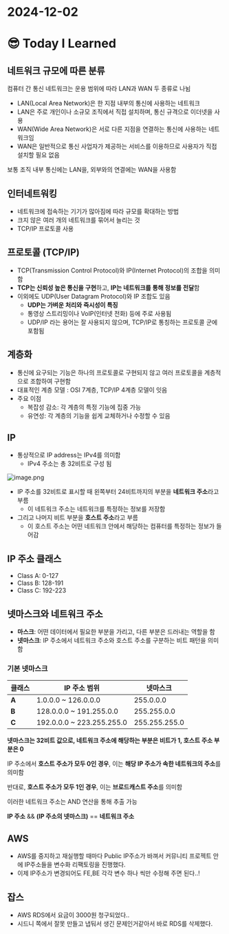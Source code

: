 # 2024-12-02

# :sunglasses: Today I Learned

## 네트워크 규모에 따른 분류

컴퓨터 간 통신 네트워크는 운용 범위에 따라 LAN과 WAN 두 종류로 나뉨

- LAN(Local Area Network)은 한 지점 내부의 통신에 사용하는 네트워크
- LAN은 주로 개인이나 소규모 조직에서 직접 설치하며, 통신 규격으로 이더넷을 사용
- WAN(Wide Area Network)은 서로 다른 지점을 연결하는 통신에 사용하는 네트워크임
- WAN은 일반적으로 통신 사업자가 제공하는 서비스를 이용하므로 사용자가 직접 설치할 필요 없음

보통 조직 내부 통신에는 LAN을, 외부와의 연결에는 WAN을 사용함

## 인터네트워킹

- 네트워크에 접속하는 기기가 많아짐에 따라 규모를 확대하는 방법
- 크지 않은 여러 개의 네트워크를 묶어서 늘리는 것
- TCP/IP 프로토콜 사용

## 프로토콜 (TCP/IP)

- TCP(Transmission Control Protocol)와 IP(Internet Protocol)의 조합을 의미함
- **TCP는 신뢰성 높은 통신을 구현**하고, **IP는 네트워크를 통해 정보를 전달**함
- 이외에도 UDP(User Datagram Protocol)와 IP 조합도 있음
    - **UDP는 가벼운 처리와 즉시성이 특징**
    - 통영상 스트리밍이나 VoIP(인터넷 전화) 등에 주로 사용됨
    - UDP/IP 라는 용어는 잘 사용되지 않으며, TCP/IP로 통칭하는 프로토콜 군에 포함됨

## 계층화

- 통신에 요구되는 기능은 하나의 프로토콜로 구현되지 않고 여러 프로토콜을 계층적으로 조합하여 구현함
- 대표적인 계층 모델 : OSI 7계층, TCP/IP 4계층 모델이 잇음
- 주요 이점
    - 복잡성 감소: 각 계층의 특정 기능에 집중 가능
    - 유연성: 각 계층의 기능을 쉽게 교체하거나 수정할 수 있음

## IP

- 통상적으로 IP address는 IPv4를 의미함
    - IPv4 주소는 총 32비트로 구성 됨

![image.png](https://prod-files-secure.s3.us-west-2.amazonaws.com/cf024025-486d-4514-84ae-3a7c5951c17c/ea6137cd-1033-44b2-a744-2d6a28e55207/image.png)

- IP 주소를 32비트로 표시할 때 왼쪽부터 24비트까지의 부분을 **네트워크 주소**라고 부름
    - 이 네트워크 주소는 네트워크를 특정하는 정보를 저장함
- 그리고 나머지 비트 부분을 **호스트 주소**라고 부름
    - 이 호스트 주소는 어떤 네트워크 안에서 해당하는 컴퓨터를 특정하는 정보가 들어감

## IP 주소 클래스

- Class A: 0-127
- Class B: 128-191
- Class C: 192-223

## 넷마스크와 네트워크 주소

- **마스크**: 어떤 데이터에서 필요한 부분을 가리고, 다른 부분은 드러내는 역할을 함
- **넷마스크**: IP 주소에서 네트워크 주소와 호스트 주소를 구분하는 비트 패턴을 의미함

### 기본 넷마스크

| **클래스** | **IP 주소 범위** | **넷마스크** |
| --- | --- | --- |
| **A** | 1.0.0.0 ~ 126.0.0.0 | 255.0.0.0 |
| **B** | 128.0.0.0 ~ 191.255.0.0 | 255.255.0.0 |
| **C** | 192.0.0.0 ~ 223.255.255.0 | 255.255.255.0 |

**넷마스크는 32비트 값으로, 네트워크 주소에 해당하는 부분은 비트가 1, 호스트 주소 부분은 0**

<aside>

IP 주소에서 **호스트 주소가 모두 0인 경우**, 이는 **해당 IP 주소가 속한 네트워크의 주소**를 의미함

</aside>

<aside>

반대로, **호스트 주소가 모두 1인 경우**, 이는 **브로드캐스트 주소**를 의미함

</aside>

이러한 네트워크 주소는 AND 연산을 통해 추출 가능

**IP 주소** && **(IP 주소의 넷마스크)** == **네트워크 주소**

## AWS
- AWS를 중지하고 재실행할 때마다 Public IP주소가 바껴서 커뮤니티 프로젝트 안에 IP주소들을 변수화 리팩토링을 진행했다.
- 이제 IP주소가 변경되어도 FE,BE 각각 변수 하나 씩만 수정해 주면 된다..!

## 잡스
- AWS RDS에서 요금이 3000원 청구되었다..  <br>
- 시드니 쪽에서 잘못 만들고 냅둬서 생긴 문제인거같아서 바로 RDS를 삭제했다.
